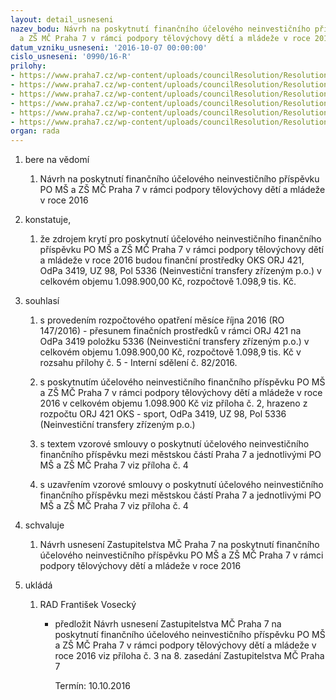 ```yaml
---
layout: detail_usneseni
nazev_bodu: Návrh na poskytnutí finančního účelového neinvestičního příspěvku PO MŠ
  a ZŠ MČ Praha 7 v rámci podpory tělovýchovy dětí a mládeže v roce 2016
datum_vzniku_usneseni: '2016-10-07 00:00:00'
cislo_usneseni: '0990/16-R'
prilohy:
- https://www.praha7.cz/wp-content/uploads/councilResolution/Resolutions/28231/export/D_Prispevek_ZS_sportovnipomucky_2016~115027.doc
- https://www.praha7.cz/wp-content/uploads/councilResolution/Resolutions/28231/export/priloha_c2_zs_sportovni_vybaveni_redukce_R_Z~115026.xls
- https://www.praha7.cz/wp-content/uploads/councilResolution/Resolutions/28231/export/Navrh_sportovnipomucky_ZS_MS_2016_Z~115025.pdf
- https://www.praha7.cz/wp-content/uploads/councilResolution/Resolutions/28231/export/Vzorova_smlouva_Prispevek_MS_ZS_sportovni_vybaveni_2016~115024.doc
- https://www.praha7.cz/wp-content/uploads/councilResolution/Resolutions/28231/export/internisdeleniofi82mezipolozkoveOKS4213419poskytnutiprispevkuskolam_II_RZ~115023.doc
- https://www.praha7.cz/wp-content/uploads/councilResolution/Resolutions/28231/export/export~297679.pdf
organ: rada
---
```

<OL class=urzList_view id=urzList>
<LI class=urzClass1><SPAN name="1">bere na vědomí</SPAN> 
<OL class=urzOlClass>
<LI class=urzClass2 style="TEXT-ALIGN: left"><SPAN>
<P>Návrh na poskytnutí finančního účelového neinvestičního příspěvku PO MŠ a ZŠ MČ Praha 7 v rámci podpory tělovýchovy dětí a mládeže v roce 2016</P></SPAN></LI></OL></LI>
<LI class=urzClass1><SPAN name="50">konstatuje,</SPAN> 
<OL class=urzOlClass>
<LI class=urzClass2 style="TEXT-ALIGN: left"><SPAN>
<P>že zdrojem krytí pro poskytnutí účelového neinvestičního finančního příspěvku PO MŠ a ZŠ MČ Praha 7 v rámci podpory tělovýchovy dětí a mládeže v roce 2016 budou finanční prostředky OKS ORJ 421, OdPa 3419, UZ 98, Pol 5336 (Neinvestiční transfery zřízeným p.o.) v celkovém objemu 1.098.900,00 Kč, rozpočtově 1.098,9 tis. Kč.</P></SPAN></LI></OL></LI>
<LI class=urzClass1><SPAN name="26">souhlasí</SPAN> 
<OL class=urzOlClass>
<LI class=urzClass2 style="TEXT-ALIGN: left"><SPAN>
<P>s provedením rozpočtového opatření měsíce října 2016 (RO 147/2016) - přesunem finačních prostředků v rámci ORJ 421 na OdPa 3419 položku&nbsp;5336 (Neinvestiční transfery zřízeným p.o.) v celkovém objemu&nbsp;1.098.900,00 Kč, rozpočtově 1.098,9 tis. Kč v rozsahu přílohy č. 5 - Interní sdělení č. 82/2016.<BR></P></SPAN></LI>
<LI class=urzClass2 style="TEXT-ALIGN: left"><SPAN>
<P>s poskytnutím účelového neinvestičního finančního příspěvku PO MŠ a ZŠ MČ Praha 7 v rámci podpory tělovýchovy dětí a mládeže v roce 2016 v celkovém objemu 1.098.900 Kč viz příloha č. 2, hrazeno z rozpočtu ORJ 421 OKS - sport, OdPa 3419, UZ 98, Pol 5336 (Neinvestiční transfery zřízeným p.o.)</P></SPAN></LI>
<LI class=urzClass2 style="TEXT-ALIGN: left"><SPAN>
<P>s textem vzorové smlouvy o poskytnutí účelového neinvestičního finančního příspěvku mezi městskou částí Praha 7 a jednotlivými PO MŠ a ZŠ MČ Praha 7 viz příloha č. 4<BR></P></SPAN></LI>
<LI class=urzClass2 style="TEXT-ALIGN: left"><SPAN>
<P>s uzavřením vzorové smlouvy o poskytnutí účelového neinvestičního finančního příspěvku mezi městskou částí Praha 7 a jednotlivými PO MŠ a ZŠ MČ Praha 7 viz příloha č. 4</P></SPAN></LI></OL></LI>
<LI class=urzClass1><SPAN name="24">schvaluje</SPAN> 
<OL class=urzOlClass>
<LI class=urzClass2 style="TEXT-ALIGN: left"><SPAN>
<P>Návrh usnesení Zastupitelstva MČ Praha 7 na poskytnutí finančního účelového neinvestičního příspěvku PO MŠ a ZŠ MČ Praha 7 v rámci podpory tělovýchovy dětí a mládeže v roce 2016</P></SPAN></LI></OL></LI>
<LI class=urzClass1 id=urzUkoly><SPAN name="1">ukládá</SPAN>
<OL class=urzOlClass>
<LI class=urzClass2><SPAN>
<P>RAD František Vosecký</P></SPAN>
<UL class=urzUlClass>
<LI class=urzClass3><SPAN>
<P>předložit Návrh usnesení Zastupitelstva MČ Praha 7 na poskytnutí finančního účelového neinvestičního příspěvku PO MŠ a ZŠ MČ Praha 7 v rámci podpory tělovýchovy dětí a mládeže v roce 2016 viz příloha č. 3 na 8. zasedání Zastupitelstva MČ Praha 7</P></SPAN><SPAN class=urzUkolTermin>Termín:&nbsp;10.10.2016</SPAN></LI></UL></LI></OL></LI></OL>